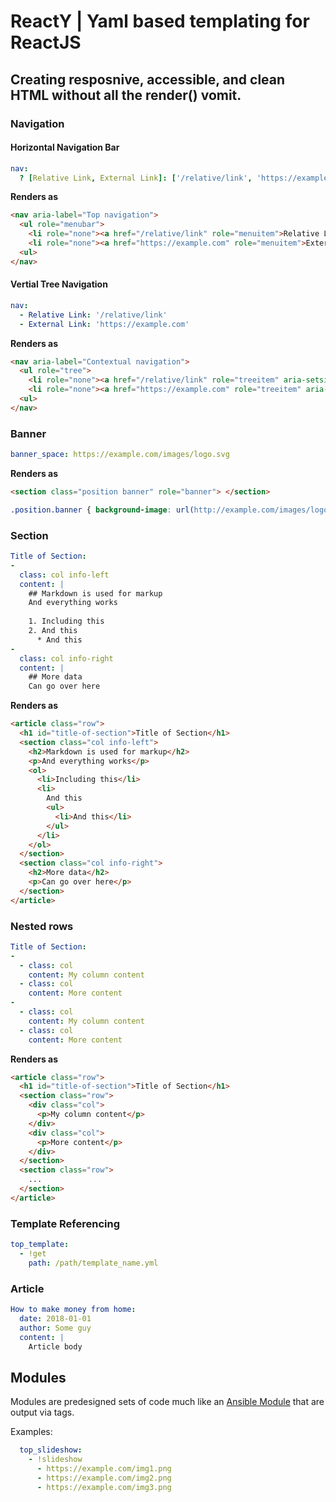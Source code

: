 # ReactY | Yaml based templating for ReactJS
## Creating resposnive, accessible, and clean HTML without all the render() vomit.

### Navigation

#### Horizontal Navigation Bar

```yaml
nav:
  ? [Relative Link, External Link]: ['/relative/link', 'https://example.com']
```

**Renders as**

```html
<nav aria-label="Top navigation">
  <ul role="menubar">
    <li role="none"><a href="/relative/link" role="menuitem">Relative Link</a>
    <li role="none"><a href="https://example.com" role="menuitem">External Link</a>
  <ul>
</nav>
```

#### Vertial Tree Navigation

```yaml
nav:
  - Relative Link: '/relative/link'
  - External Link: 'https://example.com'
```

**Renders as**

```html
<nav aria-label="Contextual navigation">
  <ul role="tree">
    <li role="none"><a href="/relative/link" role="treeitem" aria-setsize="2" aria-posinset="1">Relative Link</a>
    <li role="none"><a href="https://example.com" role="treeitem" aria-setsize="2" aria-posinset="2">External Link</a>
  <ul>
</nav>
```

### Banner

```yaml
banner_space: https://example.com/images/logo.svg
```

**Renders as**

```html
<section class="position banner" role="banner"> </section>
```
```css
.position.banner { background-image: url(http://example.com/images/logo.svg); background-size: cover; }
```

### Section

```yaml
Title of Section:
-
  class: col info-left
  content: |
    ## Markdown is used for markup
    And everything works
    
    1. Including this
    2. And this
      * And this
-
  class: col info-right
  content: |
    ## More data
    Can go over here
```

**Renders as**

```html
<article class="row">
  <h1 id="title-of-section">Title of Section</h1>
  <section class="col info-left">
    <h2>Markdown is used for markup</h2>
    <p>And everything works</p>
    <ol>
      <li>Including this</li>
      <li>
        And this
        <ul>
          <li>And this</li>
        </ul>
      </li>
    </ol>
  </section>
  <section class="col info-right">
    <h2>More data</h2>
    <p>Can go over here</p>
  </section>
</article>
```

### Nested rows

```yaml
Title of Section:
-
  - class: col 
    content: My column content
  - class: col
    content: More content
-
  - class: col 
    content: My column content
  - class: col
    content: More content
```

**Renders as**

```html
<article class="row">
  <h1 id="title-of-section">Title of Section</h1>
  <section class="row">
    <div class="col">
      <p>My column content</p>
    </div>
    <div class="col">
      <p>More content</p>
    </div>
  </section>
  <section class="row">
    ...
  </section>
</article>
```

### Template Referencing

```yaml
top_template:
  - !get
    path: /path/template_name.yml
```

### Article

```yaml
How to make money from home:
  date: 2018-01-01
  author: Some guy
  content: |
    Article body
```

## Modules
Modules are predesigned sets of code much like an [Ansible Module](http://docs.ansible.com/ansible/latest/modules_by_category.html) that are output via tags.

Examples:

```yaml
  top_slideshow:
    - !slideshow
      - https://example.com/img1.png
      - https://example.com/img2.png
      - https://example.com/img3.png
```